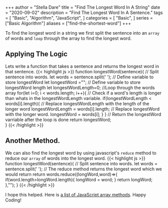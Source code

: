 +++
author = "Stella Dare"
title = "Find The Longest Word In A String"
date = "2020-09-02"
description = "Find The Longest Word In A Sentence."
tags = [
    "Basic",
    "Algorithm",
    "JavaScript",
]
categories = [
    "Basic",
]
series = ["Basic Algorithm"]
aliases = ["find-the-shortest-word"]
+++

To find the longest word in a string we first split the sentence into an `array` of words and `loop` through the array to find the longest word. 
<!--more-->

## Applying The Logic
Lets write a function that takes a sentence and returns the longest word in that sentence.
{{< highlight js >}}
function longestWord(sentence){
    // Split sentence into words.
    let words = sentence.split(' ');
    // Define variable to store longestWord
    let longestWord ="";
    // Define variable to store longestWord length
    let longestWordLength=0;
    //Loop through the words array
    for(let i=0; i < words.length; i++){
        // Check if a word's length is longer than whats in the longestWordLength variable.
        if(longestWordLength < words[i].length){
            // Replace longestWordLength with the length of the longer word
            longestWordLength = words[i].length;
            // Replace longestWord with the longer word.
            longestWord = words[i];
        }
    }
    // Return the longestWord varriable after the loop is done
    return longestWord;   
}
{{< /highlight >}} 

## Another Method.
We can also find the longest word by using javascript's `reduce` method to reduce our `array` of words into the longest word.
{{< highlight js >}}
function longestWord(sentence){
    // Split sentence into words.
    let words = sentence.split(' ');
    // The reduce method returns the longest word which we would return
  return  words.reduce((longWord,word)=>{
        if(word.length>longWord.length){
            longWord = word;
        }
        return longWord;
    },"");
}
{{< /highlight >}} 

I hope this helped. Here is [a list of JavaScript array methods](https://www.w3schools.com/jsref/jsref_obj_array.asp). Happy Coding!